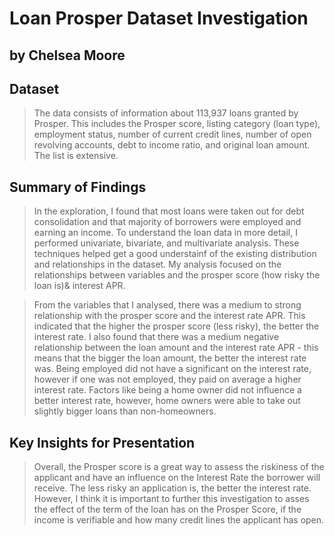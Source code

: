 # Loan Prosper Dataset Investigation
## by Chelsea Moore


## Dataset

> The data consists of information about 113,937 loans granted by Prosper. This includes the Prosper score, listing category (loan type), employment status, number of current credit lines, number of open revolving accounts, debt to income ratio, and original loan amount. The list is extensive.


## Summary of Findings

> In the exploration, I found that most loans were taken out for debt consolidation and that majority of borrowers were employed and earning an income. To understand the loan data in more detail, I performed univariate, bivariate, and multivariate analysis. These techniques helped get a good understainf of the existing distribution and relationships in the dataset. My analysis focused on the relationships between variables and the prosper score (how risky the loan is)& interest APR.

> From the variables that I analysed, there was a medium to strong relationship with the prosper score and the interest rate APR. This indicated that the higher the prosper score (less risky), the better the interest rate. I also found that there was a medium negative relationship between the loan amount and the interest rate APR - this means that the bigger the loan amount, the better the interest rate was. Being employed did not have a significant on the interest rate, however if one was not employed, they paid on average a higher interest rate. Factors like being a home owner did not influence a better interest rate, however, home owners were able to take out slightly bigger loans than non-homeowners.


## Key Insights for Presentation

> Overall, the Prosper score is a great way to assess the riskiness of the applicant and have an influence on the Interest Rate the borrower will receive. The less risky an application is, the better the interest rate. However, I think it is important to further this investigation to asses the effect of the term of the loan has on the Prosper Score, if the income is verifiable and how many credit lines the applicant has open.
